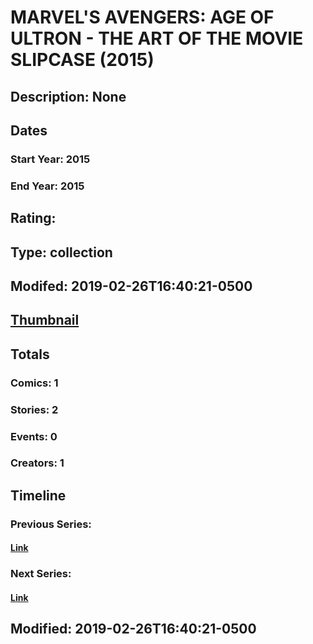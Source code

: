 # MARVEL'S AVENGERS: AGE OF ULTRON - THE ART OF THE MOVIE SLIPCASE (2015)
## Description: None
## Dates
### Start Year: 2015
### End Year: 2015
## Rating: 
## Type: collection
## Modifed: 2019-02-26T16:40:21-0500
## [Thumbnail](http://i.annihil.us/u/prod/marvel/i/mg/b/40/image_not_available.jpg)
## Totals
### Comics: 1
### Stories: 2
### Events: 0
### Creators: 1
## Timeline
### Previous Series: 
#### [Link]()
### Next Series: 
#### [Link]()
## Modified: 2019-02-26T16:40:21-0500